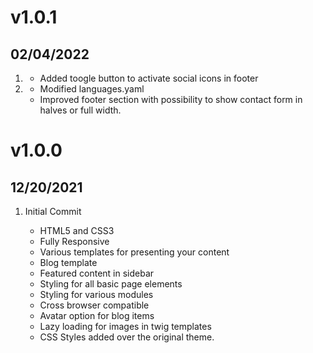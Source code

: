 # v1.0.1
## 02/04/2022

1. [](#new)
    * Added toogle button to activate social icons in footer
2. [](#improved)
    * Modified languages.yaml
    * Improved footer section with possibility to show contact form in halves or full width.

# v1.0.0
## 12/20/2021

1. [](#new)

    Initial Commit

    * HTML5 and CSS3
    * Fully Responsive
    * Various templates for presenting your content
    * Blog template
    * Featured content in sidebar
    * Styling for all basic page elements
    * Styling for various modules
    * Cross browser compatible
    * Avatar option for blog items
    * Lazy loading for images in twig templates
    * CSS Styles added over the original theme. 
